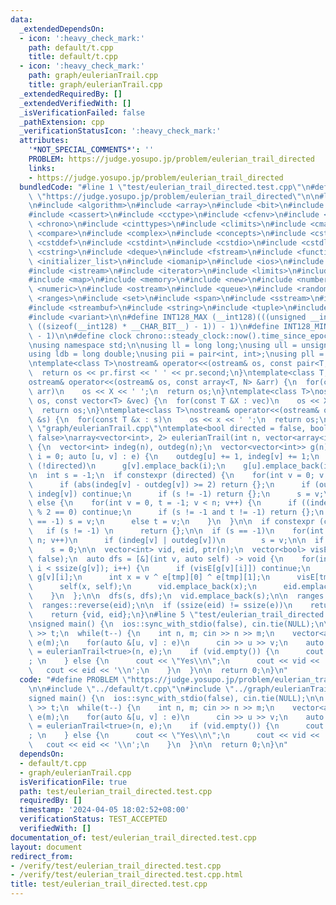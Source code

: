 ```yaml
---
data:
  _extendedDependsOn:
  - icon: ':heavy_check_mark:'
    path: default/t.cpp
    title: default/t.cpp
  - icon: ':heavy_check_mark:'
    path: graph/eulerianTrail.cpp
    title: graph/eulerianTrail.cpp
  _extendedRequiredBy: []
  _extendedVerifiedWith: []
  _isVerificationFailed: false
  _pathExtension: cpp
  _verificationStatusIcon: ':heavy_check_mark:'
  attributes:
    '*NOT_SPECIAL_COMMENTS*': ''
    PROBLEM: https://judge.yosupo.jp/problem/eulerian_trail_directed
    links:
    - https://judge.yosupo.jp/problem/eulerian_trail_directed
  bundledCode: "#line 1 \"test/eulerian_trail_directed.test.cpp\"\n#define PROBLEM\
    \ \"https://judge.yosupo.jp/problem/eulerian_trail_directed\"\n\n#line 1 \"default/t.cpp\"\
    \n#include <algorithm>\n#include <array>\n#include <bit>\n#include <bitset>\n\
    #include <cassert>\n#include <cctype>\n#include <cfenv>\n#include <cfloat>\n#include\
    \ <chrono>\n#include <cinttypes>\n#include <climits>\n#include <cmath>\n#include\
    \ <compare>\n#include <complex>\n#include <concepts>\n#include <cstdarg>\n#include\
    \ <cstddef>\n#include <cstdint>\n#include <cstdio>\n#include <cstdlib>\n#include\
    \ <cstring>\n#include <deque>\n#include <fstream>\n#include <functional>\n#include\
    \ <initializer_list>\n#include <iomanip>\n#include <ios>\n#include <iostream>\n\
    #include <istream>\n#include <iterator>\n#include <limits>\n#include <list>\n\
    #include <map>\n#include <memory>\n#include <new>\n#include <numbers>\n#include\
    \ <numeric>\n#include <ostream>\n#include <queue>\n#include <random>\n#include\
    \ <ranges>\n#include <set>\n#include <span>\n#include <sstream>\n#include <stack>\n\
    #include <streambuf>\n#include <string>\n#include <tuple>\n#include <type_traits>\n\
    #include <variant>\n\n#define INT128_MAX (__int128)(((unsigned __int128) 1 <<\
    \ ((sizeof(__int128) * __CHAR_BIT__) - 1)) - 1)\n#define INT128_MIN (-INT128_MAX\
    \ - 1)\n\n#define clock chrono::steady_clock::now().time_since_epoch().count()\n\
    \nusing namespace std;\n\nusing ll = long long;\nusing ull = unsigned long long;\n\
    using ldb = long double;\nusing pii = pair<int, int>;\nusing pll = pair<ll, ll>;\n\
    \ntemplate<class T>\nostream& operator<<(ostream& os, const pair<T, T> pr) {\n\
    \  return os << pr.first << ' ' << pr.second;\n}\ntemplate<class T, size_t N>\n\
    ostream& operator<<(ostream& os, const array<T, N> &arr) {\n  for(const T &X :\
    \ arr)\n    os << X << ' ';\n  return os;\n}\ntemplate<class T>\nostream& operator<<(ostream&\
    \ os, const vector<T> &vec) {\n  for(const T &X : vec)\n    os << X << ' ';\n\
    \  return os;\n}\ntemplate<class T>\nostream& operator<<(ostream& os, const set<T>\
    \ &s) {\n  for(const T &x : s)\n    os << x << ' ';\n  return os;\n}\n#line 1\
    \ \"graph/eulerianTrail.cpp\"\ntemplate<bool directed = false, bool circuit =\
    \ false>\narray<vector<int>, 2> eulerianTrail(int n, vector<array<int, 2>> &e)\
    \ {\n  vector<int> indeg(n), outdeg(n);\n  vector<vector<int>> g(n);\n  for(int\
    \ i = 0; auto [u, v] : e) {\n    outdeg[u] += 1, indeg[v] += 1;\n    if constexpr\
    \ (!directed)\n      g[v].emplace_back(i);\n    g[u].emplace_back(i++);\n  }\n\
    \n  int s = -1;\n  if constexpr (directed) {\n    for(int v = 0; v < n; v++) {\n\
    \      if (abs(indeg[v] - outdeg[v]) >= 2) return {};\n      if (outdeg[v] <=\
    \ indeg[v]) continue;\n      if (s != -1) return {};\n      s = v;\n    }\n  }\
    \ else {\n    for(int v = 0, t = -1; v < n; v++) {\n      if ((indeg[v] + outdeg[v])\
    \ % 2 == 0) continue;\n      if (s != -1 and t != -1) return {};\n      if (s\
    \ == -1) s = v;\n      else t = v;\n    }\n  }\n\n  if constexpr (circuit)\n \
    \   if (s != -1) \n      return {};\n\n  if (s == -1)\n    for(int v = 0; v <\
    \ n; v++)\n      if (indeg[v] | outdeg[v])\n        s = v;\n\n  if (s == -1)\n\
    \    s = 0;\n\n  vector<int> vid, eid, ptr(n);\n  vector<bool> visE(ssize(e),\
    \ false);\n  auto dfs = [&](int v, auto self) -> void {\n    for(int &i = ptr[v];\
    \ i < ssize(g[v]); i++) {\n      if (visE[g[v][i]]) continue;\n      int tmp =\
    \ g[v][i];\n      int x = v ^ e[tmp][0] ^ e[tmp][1];\n      visE[tmp] = true;\n\
    \      self(x, self);\n      vid.emplace_back(x);\n      eid.emplace_back(tmp);\n\
    \    }\n  };\n\n  dfs(s, dfs);\n  vid.emplace_back(s);\n\n  ranges::reverse(vid);\n\
    \  ranges::reverse(eid);\n\n  if (ssize(eid) != ssize(e))\n    return {};\n  else\n\
    \    return {vid, eid};\n}\n#line 5 \"test/eulerian_trail_directed.test.cpp\"\n\
    \nsigned main() {\n  ios::sync_with_stdio(false), cin.tie(NULL);\n\n  int t; cin\
    \ >> t;\n  while(t--) {\n    int n, m; cin >> n >> m;\n    vector<array<int, 2>>\
    \ e(m);\n    for(auto &[u, v] : e)\n      cin >> u >> v;\n    auto [vid, eid]\
    \ = eulerianTrail<true>(n, e);\n    if (vid.empty()) {\n      cout << \"No\\n\"\
    ; \n    } else {\n      cout << \"Yes\\n\";\n      cout << vid << '\\n';\n   \
    \   cout << eid << '\\n';\n    }\n  }\n\n  return 0;\n}\n"
  code: "#define PROBLEM \"https://judge.yosupo.jp/problem/eulerian_trail_directed\"\
    \n\n#include \"../default/t.cpp\"\n#include \"../graph/eulerianTrail.cpp\"\n\n\
    signed main() {\n  ios::sync_with_stdio(false), cin.tie(NULL);\n\n  int t; cin\
    \ >> t;\n  while(t--) {\n    int n, m; cin >> n >> m;\n    vector<array<int, 2>>\
    \ e(m);\n    for(auto &[u, v] : e)\n      cin >> u >> v;\n    auto [vid, eid]\
    \ = eulerianTrail<true>(n, e);\n    if (vid.empty()) {\n      cout << \"No\\n\"\
    ; \n    } else {\n      cout << \"Yes\\n\";\n      cout << vid << '\\n';\n   \
    \   cout << eid << '\\n';\n    }\n  }\n\n  return 0;\n}\n"
  dependsOn:
  - default/t.cpp
  - graph/eulerianTrail.cpp
  isVerificationFile: true
  path: test/eulerian_trail_directed.test.cpp
  requiredBy: []
  timestamp: '2024-04-05 18:02:52+08:00'
  verificationStatus: TEST_ACCEPTED
  verifiedWith: []
documentation_of: test/eulerian_trail_directed.test.cpp
layout: document
redirect_from:
- /verify/test/eulerian_trail_directed.test.cpp
- /verify/test/eulerian_trail_directed.test.cpp.html
title: test/eulerian_trail_directed.test.cpp
---
```


